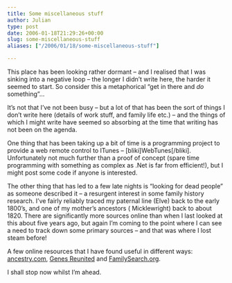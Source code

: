 ```yaml
---
title: Some miscellaneous stuff
author: Julian
type: post
date: 2006-01-18T21:29:26+00:00
slug: some-miscellaneous-stuff 
aliases: ["/2006/01/18/some-miscellaneous-stuff"]

---
```

This place has been looking rather dormant &#8211; and I realised that I was sinking into a negative loop &#8211; the longer I didn&#8217;t write here, the harder it seemed to start. So consider this a metaphorical &#8220;get in there and _do_ something&#8221;&#8230;

It&#8217;s not that I&#8217;ve not been busy &#8211; but a lot of that has been the sort of things I don&#8217;t write here (details of work stuff, and family life etc.) &#8211; and the things of which I might write have seemed so absorbing at the time that writing has not been on the agenda.

One thing that has been taking up a bit of time is a programming project to provide a web remote control to ITunes &#8211; [bliki]WebTunes[/bliki]. Unfortunately not much further than a proof of concept (spare time programming with something as complex as .Net is far from efficient!), but I might post some code if anyone is interested.

The other thing that has led to a few late nights is &#8220;looking for dead people&#8221; as someone described it &#8211; a resurgent interest in some family history research. I&#8217;ve fairly reliably traced my paternal line (Elve) back to the early 1800&#8217;s, and one of my mother&#8217;s ancestors ( Micklewright) back to about 1820. There are significantly more sources online than when I last looked at this about five years ago, but again I&#8217;m coming to the point where I can see a need to track down some primary sources &#8211; and that was where I lost steam before!

A few online resources that I have found useful in different ways: [ancestry.com][1], [Genes Reunited][2] and [FamilySearch.org][3].

I shall stop now whilst I&#8217;m ahead.

 [1]: https://www.ancestry.com/
 [2]: https://www.genesreunited.com/
 [3]: https://www.familysearch.org/